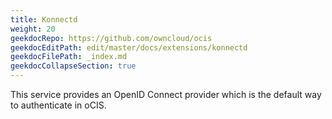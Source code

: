 ```yaml
---
title: Konnectd
weight: 20
geekdocRepo: https://github.com/owncloud/ocis
geekdocEditPath: edit/master/docs/extensions/konnectd
geekdocFilePath: _index.md
geekdocCollapseSection: true
---
```


This service provides an OpenID Connect provider which is the default way to authenticate in oCIS.
